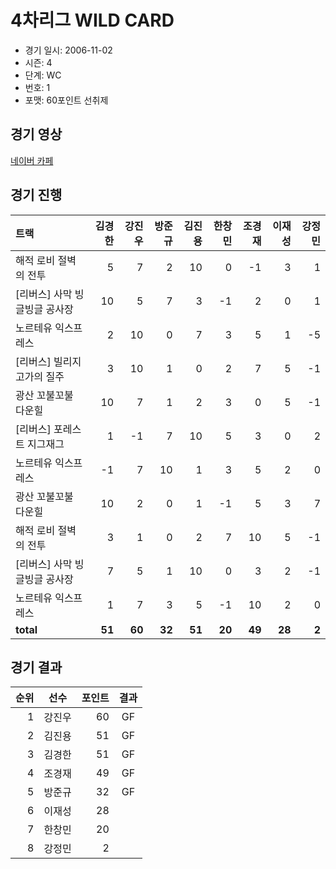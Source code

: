 # 4차리그 WILD CARD

- 경기 일시: 2006-11-02
- 시즌: 4
- 단계: WC
- 번호: 1
- 포맷: 60포인트 선취제





## 경기 영상
[네이버 카페](https://cafe.naver.com/leaguekart/70)

## 경기 진행

| 트랙 | 김경한 | 강진우 | 방준규 | 김진용 | 한창민 | 조경재 | 이재성 | 강정민 |
|:---|---:|---:|---:|---:|---:|---:|---:|---:|
| 해적 로비 절벽의 전투 | 5 | 7 | 2 | 10 | 0 | -1 | 3 | 1 |
| [리버스] 사막 빙글빙글 공사장 | 10 | 5 | 7 | 3 | -1 | 2 | 0 | 1 |
| 노르테유 익스프레스 | 2 | 10 | 0 | 7 | 3 | 5 | 1 | -5 |
| [리버스] 빌리지 고가의 질주 | 3 | 10 | 1 | 0 | 2 | 7 | 5 | -1 |
| 광산 꼬불꼬불 다운힐 | 10 | 7 | 1 | 2 | 3 | 0 | 5 | -1 |
| [리버스] 포레스트 지그재그 | 1 | -1 | 7 | 10 | 5 | 3 | 0 | 2 |
| 노르테유 익스프레스 | -1 | 7 | 10 | 1 | 3 | 5 | 2 | 0 |
| 광산 꼬불꼬불 다운힐 | 10 | 2 | 0 | 1 | -1 | 5 | 3 | 7 |
| 해적 로비 절벽의 전투 | 3 | 1 | 0 | 2 | 7 | 10 | 5 | -1 |
| [리버스] 사막 빙글빙글 공사장 | 7 | 5 | 1 | 10 | 0 | 3 | 2 | -1 |
| 노르테유 익스프레스 | 1 | 7 | 3 | 5 | -1 | 10 | 2 | 0 |
| __total__ | __51__ | __60__ | __32__ | __51__ | __20__ | __49__ | __28__ | __2__ |




## 경기 결과

| 순위 | 선수 | 포인트 | 결과 |
|---:|:---:|---:|:---:|
| 1 | 강진우 | 60 | GF |
| 2 | 김진용 | 51 | GF |
| 3 | 김경한 | 51 | GF |
| 4 | 조경재 | 49 | GF |
| 5 | 방준규 | 32 | GF |
| 6 | 이재성 | 28 |  |
| 7 | 한창민 | 20 |  |
| 8 | 강정민 | 2 |  |

